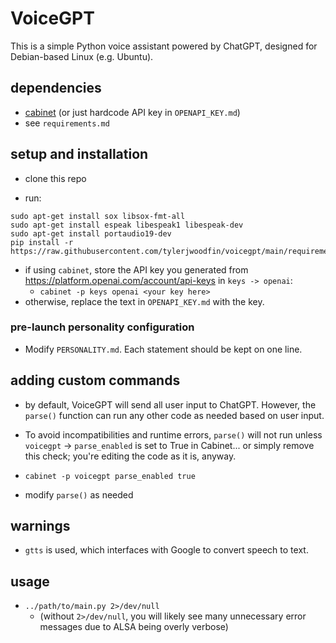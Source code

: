 # VoiceGPT
This is a simple Python voice assistant powered by ChatGPT, designed for Debian-based Linux (e.g. Ubuntu).

## dependencies

- [cabinet](https://pypi.org/project/cabinet/) (or just hardcode API key in `OPENAPI_KEY.md`)
- see `requirements.md`

## setup and installation

- clone this repo

- run:
```
sudo apt-get install sox libsox-fmt-all
sudo apt-get install espeak libespeak1 libespeak-dev
sudo apt-get install portaudio19-dev
pip install -r https://raw.githubusercontent.com/tylerjwoodfin/voicegpt/main/requirements.md
```

- if using `cabinet`, store the API key you generated from https://platform.openai.com/account/api-keys
  in `keys -> openai`:
  - `cabinet -p keys openai <your key here>`
- otherwise, replace the text in `OPENAPI_KEY.md` with the key.

### pre-launch personality configuration
- Modify `PERSONALITY.md`. Each statement should be kept on one line.

## adding custom commands
- by default, VoiceGPT will send all user input to ChatGPT. However, the `parse()` function can
  run any other code as needed based on user input.

- To avoid incompatibilities and runtime errors, `parse()` will not run unless 
  `voicegpt` -> `parse_enabled` is set to True in Cabinet...
  or simply remove this check; you're editing the code as it is, anyway.
- `cabinet -p voicegpt parse_enabled true`
- modify `parse()` as needed

## warnings
- `gtts` is used, which interfaces with Google to convert speech to text.

## usage

- `../path/to/main.py 2>/dev/null`
  - (without `2>/dev/null`, you will likely see many unnecessary error messages due to ALSA being overly verbose)

